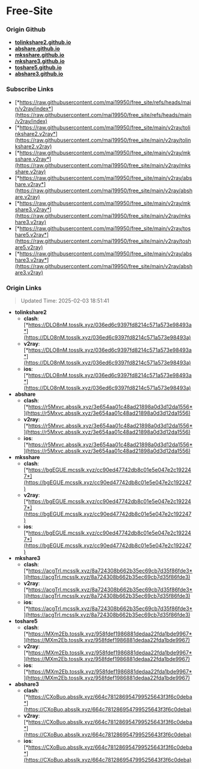 # Free-Site

### Origin Github

- [**tolinkshare2.github.io**](https://github.com/tolinkshare2/tolinkshare2.github.io)
- [**abshare.github.io**](https://github.com/abshare/abshare.github.io)
- [**mksshare.github.io**](https://github.com/mksshare/mksshare.github.io)
- [**mkshare3.github.io**](https://github.com/mkshare3/mkshare3.github.io)
- [**toshare5.github.io**](https://github.com/toshare5/toshare5.github.io)
- [**abshare3.github.io**](https://github.com/abshare3/abshare3.github.io)

### Subscribe Links

- [*https://raw.githubusercontent.com/mai19950/free_site/refs/heads/main/v2ray/index*](https://raw.githubusercontent.com/mai19950/free_site/refs/heads/main/v2ray/index)
- [*https://raw.githubusercontent.com/mai19950/free_site/main/v2ray/tolinkshare2.v2ray*](https://raw.githubusercontent.com/mai19950/free_site/main/v2ray/tolinkshare2.v2ray)
- [*https://raw.githubusercontent.com/mai19950/free_site/main/v2ray/mksshare.v2ray*](https://raw.githubusercontent.com/mai19950/free_site/main/v2ray/mksshare.v2ray)
- [*https://raw.githubusercontent.com/mai19950/free_site/main/v2ray/abshare.v2ray*](https://raw.githubusercontent.com/mai19950/free_site/main/v2ray/abshare.v2ray)
- [*https://raw.githubusercontent.com/mai19950/free_site/main/v2ray/mkshare3.v2ray*](https://raw.githubusercontent.com/mai19950/free_site/main/v2ray/mkshare3.v2ray)
- [*https://raw.githubusercontent.com/mai19950/free_site/main/v2ray/toshare5.v2ray*](https://raw.githubusercontent.com/mai19950/free_site/main/v2ray/toshare5.v2ray)
- [*https://raw.githubusercontent.com/mai19950/free_site/main/v2ray/abshare3.v2ray*](https://raw.githubusercontent.com/mai19950/free_site/main/v2ray/abshare3.v2ray)

### Origin Links

> Updated Time: 2025-02-03 18:51:41

- **tolinkshare2**
  - **clash**: [*https://DLO8nM.tosslk.xyz/036ed6c9397fd8214c571a573e98493a*](https://DLO8nM.tosslk.xyz/036ed6c9397fd8214c571a573e98493a)
  - **v2ray**: [*https://DLO8nM.tosslk.xyz/036ed6c9397fd8214c571a573e98493a*](https://DLO8nM.tosslk.xyz/036ed6c9397fd8214c571a573e98493a)
  - **ios**: [*https://DLO8nM.tosslk.xyz/036ed6c9397fd8214c571a573e98493a*](https://DLO8nM.tosslk.xyz/036ed6c9397fd8214c571a573e98493a)
- **abshare**
  - **clash**: [*https://r5Mxvc.absslk.xyz/3e654aa01c48ad21898a0d3d12da1556*](https://r5Mxvc.absslk.xyz/3e654aa01c48ad21898a0d3d12da1556)
  - **v2ray**: [*https://r5Mxvc.absslk.xyz/3e654aa01c48ad21898a0d3d12da1556*](https://r5Mxvc.absslk.xyz/3e654aa01c48ad21898a0d3d12da1556)
  - **ios**: [*https://r5Mxvc.absslk.xyz/3e654aa01c48ad21898a0d3d12da1556*](https://r5Mxvc.absslk.xyz/3e654aa01c48ad21898a0d3d12da1556)
- **mksshare**
  - **clash**: [*https://bgEGUE.mcsslk.xyz/cc90ed47742db8c01e5e047e2c192247*](https://bgEGUE.mcsslk.xyz/cc90ed47742db8c01e5e047e2c192247)
  - **v2ray**: [*https://bgEGUE.mcsslk.xyz/cc90ed47742db8c01e5e047e2c192247*](https://bgEGUE.mcsslk.xyz/cc90ed47742db8c01e5e047e2c192247)
  - **ios**: [*https://bgEGUE.mcsslk.xyz/cc90ed47742db8c01e5e047e2c192247*](https://bgEGUE.mcsslk.xyz/cc90ed47742db8c01e5e047e2c192247)
- **mkshare3**
  - **clash**: [*https://acgTrl.mcsslk.xyz/8a724308b662b35ec69cb7d35f86fde3*](https://acgTrl.mcsslk.xyz/8a724308b662b35ec69cb7d35f86fde3)
  - **v2ray**: [*https://acgTrl.mcsslk.xyz/8a724308b662b35ec69cb7d35f86fde3*](https://acgTrl.mcsslk.xyz/8a724308b662b35ec69cb7d35f86fde3)
  - **ios**: [*https://acgTrl.mcsslk.xyz/8a724308b662b35ec69cb7d35f86fde3*](https://acgTrl.mcsslk.xyz/8a724308b662b35ec69cb7d35f86fde3)
- **toshare5**
  - **clash**: [*https://MXm2Eb.tosslk.xyz/958fdef1986881dedaa22fda1bde9967*](https://MXm2Eb.tosslk.xyz/958fdef1986881dedaa22fda1bde9967)
  - **v2ray**: [*https://MXm2Eb.tosslk.xyz/958fdef1986881dedaa22fda1bde9967*](https://MXm2Eb.tosslk.xyz/958fdef1986881dedaa22fda1bde9967)
  - **ios**: [*https://MXm2Eb.tosslk.xyz/958fdef1986881dedaa22fda1bde9967*](https://MXm2Eb.tosslk.xyz/958fdef1986881dedaa22fda1bde9967)
- **abshare3**
  - **clash**: [*https://CXoBuo.absslk.xyz/664c781286954799525643f3f6c0deba*](https://CXoBuo.absslk.xyz/664c781286954799525643f3f6c0deba)
  - **v2ray**: [*https://CXoBuo.absslk.xyz/664c781286954799525643f3f6c0deba*](https://CXoBuo.absslk.xyz/664c781286954799525643f3f6c0deba)
  - **ios**: [*https://CXoBuo.absslk.xyz/664c781286954799525643f3f6c0deba*](https://CXoBuo.absslk.xyz/664c781286954799525643f3f6c0deba)

